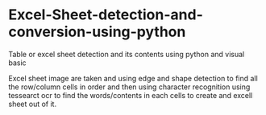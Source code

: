# Excel-Sheet-detection-and-conversion-using-python
Table or excel sheet detection and its contents using python and visual basic

Excel sheet image are taken and using edge and shape detection to find all the row/column cells in order and then using character recognition using tessearct ocr to find the words/contents in each cells to create and excell sheet out of it.
